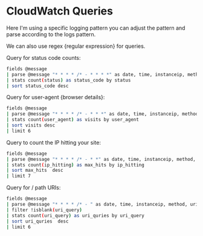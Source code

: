 # CloudWatch Queries

Here I'm using a specific logging pattern you can adjust the pattern and parse according to the logs pattern.

We can also use regex {regular expression} for queries.

Query for status code counts:

```bash
fields @message
| parse @message "* * * * /* - * * * *" as date, time, instanceip, method, uri_query, ip_hitting, user_agent, status 
| stats count(status) as status_code by status
| sort status_code desc
```

Query for user-agent {browser details}:

```bash
fields @message
| parse @message "* * * * /* - * * *" as date, time, instanceip, method, uri_query, ip_hitting, user_agent 
| stats count(user_agent) as visits by user_agent
| sort visits desc
| limit 6
```

Query to count the IP hitting your site:

```bash
fields @message
| parse @message "* * * * /* - * *" as date, time, instanceip, method, uri_query, ip_hitting
| stats count(ip_hitting) as max_hits by ip_hitting
| sort max_hits  desc
| limit 7
```

Query for / path URIs:

```bash
fields @message
| parse @message "* * * * /* - " as date, time, instanceip, method, uri_query
| filter !isblank(uri_query)
| stats count(uri_query) as uri_quries by uri_query
| sort uri_quries  desc
| limit 6
```
